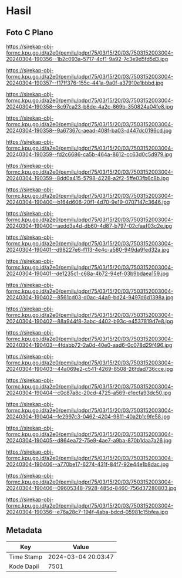 # Hasil

## Foto C Plano

https://sirekap-obj-formc.kpu.go.id/a2e0/pemilu/pdpr/75/03/15/20/03/7503152003004-20240304-190356--1b2c093a-5717-4cf1-9a92-7c3e9d5fd5d3.jpg

https://sirekap-obj-formc.kpu.go.id/a2e0/pemilu/pdpr/75/03/15/20/03/7503152003004-20240304-190357--f17ff376-155c-441a-9a0f-a37910e1bbbd.jpg

https://sirekap-obj-formc.kpu.go.id/a2e0/pemilu/pdpr/75/03/15/20/03/7503152003004-20240304-190358--8c97ca23-b8de-4a2c-869b-350824a04fe8.jpg

https://sirekap-obj-formc.kpu.go.id/a2e0/pemilu/pdpr/75/03/15/20/03/7503152003004-20240304-190358--9a67367c-aead-408f-ba03-d447dc0196cd.jpg

https://sirekap-obj-formc.kpu.go.id/a2e0/pemilu/pdpr/75/03/15/20/03/7503152003004-20240304-190359--fd2c6686-ca5b-464a-8612-cc63d0c5d979.jpg

https://sirekap-obj-formc.kpu.go.id/a2e0/pemilu/pdpr/75/03/15/20/03/7503152003004-20240304-190359--8dd0a415-5798-4228-a2f2-5ffe03fb6c8b.jpg

https://sirekap-obj-formc.kpu.go.id/a2e0/pemilu/pdpr/75/03/15/20/03/7503152003004-20240304-190400--b164d606-20f1-4d70-9e19-0707147c3646.jpg

https://sirekap-obj-formc.kpu.go.id/a2e0/pemilu/pdpr/75/03/15/20/03/7503152003004-20240304-190400--aedd3a4d-db60-4d87-b797-02cfaaf03c2e.jpg

https://sirekap-obj-formc.kpu.go.id/a2e0/pemilu/pdpr/75/03/15/20/03/7503152003004-20240304-190401--d98227e6-f113-4e4c-a580-949da9fed32a.jpg

https://sirekap-obj-formc.kpu.go.id/a2e0/pemilu/pdpr/75/03/15/20/03/7503152003004-20240304-190401--de1235c1-c68a-4b72-94ef-03b9bdaea159.jpg

https://sirekap-obj-formc.kpu.go.id/a2e0/pemilu/pdpr/75/03/15/20/03/7503152003004-20240304-190402--8561cd03-d0ac-44a9-bd24-9497d6d1398a.jpg

https://sirekap-obj-formc.kpu.go.id/a2e0/pemilu/pdpr/75/03/15/20/03/7503152003004-20240304-190402--88a944f8-3abc-4402-b93c-e4537819d7e8.jpg

https://sirekap-obj-formc.kpu.go.id/a2e0/pemilu/pdpr/75/03/15/20/03/7503152003004-20240304-190403--4fdabb72-2a0d-40e0-aad6-0c078d29f496.jpg

https://sirekap-obj-formc.kpu.go.id/a2e0/pemilu/pdpr/75/03/15/20/03/7503152003004-20240304-190403--44a069e2-c541-4269-8508-26fdad736cce.jpg

https://sirekap-obj-formc.kpu.go.id/a2e0/pemilu/pdpr/75/03/15/20/03/7503152003004-20240304-190404--c0c87a8c-20cd-4725-a569-e1ecfa93dc50.jpg

https://sirekap-obj-formc.kpu.go.id/a2e0/pemilu/pdpr/75/03/15/20/03/7503152003004-20240304-190404--fe2997c3-0462-4204-9811-40a2b1c9fe58.jpg

https://sirekap-obj-formc.kpu.go.id/a2e0/pemilu/pdpr/75/03/15/20/03/7503152003004-20240304-190405--d864ea72-75e9-4ae7-a9ba-870b1daa7a26.jpg

https://sirekap-obj-formc.kpu.go.id/a2e0/pemilu/pdpr/75/03/15/20/03/7503152003004-20240304-190406--a770be17-6274-431f-84f7-92e44e1b8dac.jpg

https://sirekap-obj-formc.kpu.go.id/a2e0/pemilu/pdpr/75/03/15/20/03/7503152003004-20240304-190406--09605348-7928-485d-8460-756d37280803.jpg

https://sirekap-obj-formc.kpu.go.id/a2e0/pemilu/pdpr/75/03/15/20/03/7503152003004-20240304-190356--e76a28c7-194f-4aba-bdcd-05981c15bfea.jpg


## Metadata

| Key        | Value               |
| ---------- | ------------------- |
| Time Stamp | 2024-03-04 20:03:47 |
| Kode Dapil | 7501                |



